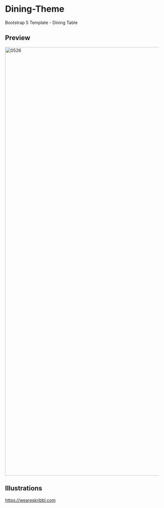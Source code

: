 # Dining-Theme
Bootstrap 5 Template - Dining Table

## Preview
<img width="1402" alt="0526" src="https://user-images.githubusercontent.com/54872601/119618040-061c6380-be35-11eb-929b-c4321a0408ab.png">

## Illustrations
https://weareskribbl.com
